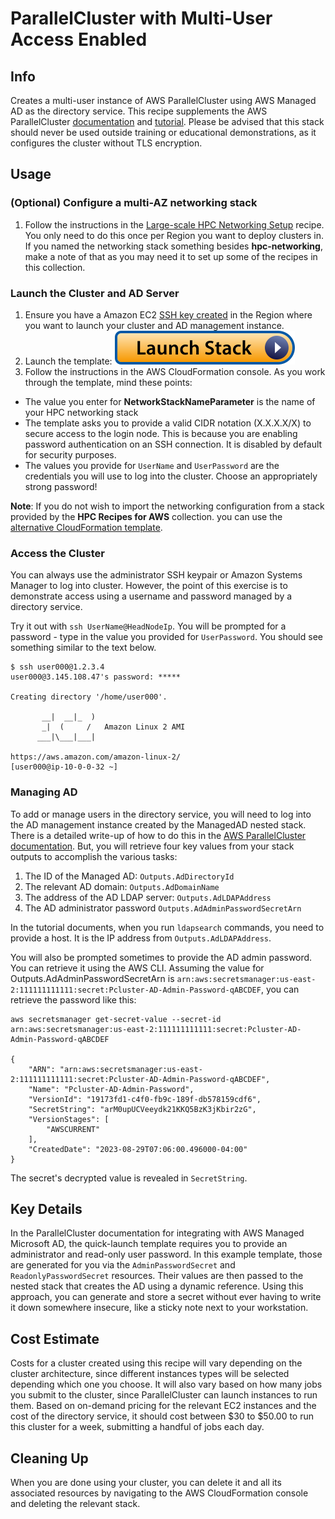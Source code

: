 # ParallelCluster with Multi-User Access Enabled

## Info

Creates a multi-user instance of AWS ParallelCluster using AWS Managed AD as the directory service. This recipe supplements the AWS ParallelCluster [documentation](https://docs.aws.amazon.com/parallelcluster/latest/ug/multi-user-v3.html) and [tutorial](https://docs.aws.amazon.com/parallelcluster/latest/ug/tutorials_05_multi-user-ad.html). Please be advised that this stack should never be used outside training or educational demonstrations, as it configures the cluster without TLS encryption.

## Usage

### (Optional) Configure a multi-AZ networking stack

1. Follow the instructions in the [Large-scale HPC Networking Setup](../../net/hpc_large_scale/README.md) recipe. You only need to do this once per Region you want to deploy clusters in. If you named the networking stack something besides **hpc-networking**, make a note of that as you may need it to set up some of the recipes in this collection.

### Launch the Cluster and AD Server

1. Ensure you have a Amazon EC2 [SSH key created](https://docs.aws.amazon.com/AWSEC2/latest/UserGuide/create-key-pairs.html#having-ec2-create-your-key-pair) in the Region where you want to launch your cluster and AD management instance.
2. Launch the template: [![Launch stack](../../../docs/media/launch-stack.svg)](https://console.aws.amazon.com/cloudformation/home?region=us-east-2#/stacks/create/review?stackName=multiuser-cluster&templateURL=https://aws-hpc-recipes.s3.us-east-1.amazonaws.com/main/recipes/pcluster/multi_user/assets/launch.yaml)
3. Follow the instructions in the AWS CloudFormation console. As you work through the template, mind these points:
  * The value you enter for **NetworkStackNameParameter** is the name of your HPC networking stack
  * The template asks you to provide a valid CIDR notation (X.X.X.X/X) to secure access to the login node. This is because you are enabling password authentication on an SSH connection. It is disabled by default for security purposes.
  * The values you provide for `UserName` and `UserPassword` are the credentials you will use to log into the cluster. Choose an appropriately strong password!

**Note**: If you do not wish to import the networking configuration from a stack provided by the **HPC Recipes for AWS** collection. you can use the [alternative CloudFormation template](https://console.aws.amazon.com/cloudformation/home?region=us-east-2#/stacks/create/review?stackName=multiuser-cluster&templateURL=https://aws-hpc-recipes.s3.us-east-1.amazonaws.com/main/recipes/pcluster/multi_user/assets/launch-alt.yaml). 

### Access the Cluster

You can always use the administrator SSH keypair or Amazon Systems Manager to log into cluster. However, the point of this exercise is to demonstrate access using a username and password managed by a directory service. 

Try it out with `ssh UserName@HeadNodeIp`. You will be prompted for a password - type in the value you provided for `UserPassword`. You should see something similar to the text below.

```shell
$ ssh user000@1.2.3.4
user000@3.145.108.47's password: *****

Creating directory '/home/user000'.

       __|  __|_  )
       _|  (     /   Amazon Linux 2 AMI
      ___|\___|___|

https://aws.amazon.com/amazon-linux-2/
[user000@ip-10-0-0-32 ~]
```

### Managing AD

To add or manage users in the directory service, you will need to log into the AD management instance created by the ManagedAD nested stack. There is a detailed write-up of how to do this in the [AWS ParallelCluster documentation](https://docs.aws.amazon.com/parallelcluster/latest/ug/tutorials_05_multi-user-ad.html). But, you will retrieve four key values from your stack outputs to accomplish the various tasks:

1. The ID of the Managed AD: `Outputs.AdDirectoryId`
2. The relevant AD domain: `Outputs.AdDomainName`
3. The address of the AD LDAP server: `Outputs.AdLDAPAddress`
4. The AD administrator password `Outputs.AdAdminPasswordSecretArn`

In the tutorial documents, when you run `ldapsearch` commands, you need to provide a host. It is the IP address from `Outputs.AdLDAPAddress`. 

You will also be prompted sometimes to provide the AD admin password. You can retrieve it using the AWS CLI. Assuming the value for Outputs.AdAdminPasswordSecretArn is `arn:aws:secretsmanager:us-east-2:111111111111:secret:Pcluster-AD-Admin-Password-qABCDEF`, you can retrieve the password like this:

```shell
aws secretsmanager get-secret-value --secret-id arn:aws:secretsmanager:us-east-2:111111111111:secret:Pcluster-AD-Admin-Password-qABCDEF

{
    "ARN": "arn:aws:secretsmanager:us-east-2:111111111111:secret:Pcluster-AD-Admin-Password-qABCDEF",
    "Name": "Pcluster-AD-Admin-Password",
    "VersionId": "19173fd1-c4f0-fb9c-189f-db578159cdf6",
    "SecretString": "arM0upUCVeeydk21KKQ5BzK3jKbir2zG",
    "VersionStages": [
        "AWSCURRENT"
    ],
    "CreatedDate": "2023-08-29T07:06:00.496000-04:00"
}
```

The secret's decrypted value is revealed in `SecretString`.

## Key Details

In the ParallelCluster documentation for integrating with AWS Managed Microsoft AD, the quick-launch template requires you to provide an administrator and read-only user password. In this example template, those are generated for you via the `AdminPasswordSecret` and `ReadonlyPasswordSecret` resources. Their values are then passed to the nested stack that creates the AD using a dynamic reference. Using this approach, you can generate and store a secret without ever having to write it down somewhere insecure, like a sticky note next to your workstation. 

## Cost Estimate

Costs for a cluster created using this recipe will vary depending on the cluster architecture, since different instances types will be selected depending which one you choose. It will also vary based on how many jobs you submit to the cluster, since ParallelCluster can launch instances to run them. Based on on-demand pricing for the relevant EC2 instances and the cost of the directory service, it should cost between $30 to $50.00 to run this cluster for a week, submitting a handful of jobs each day. 

## Cleaning Up

When you are done using your cluster, you can delete it and all its associated resources by navigating to the AWS CloudFormation console and deleting the relevant stack. 
